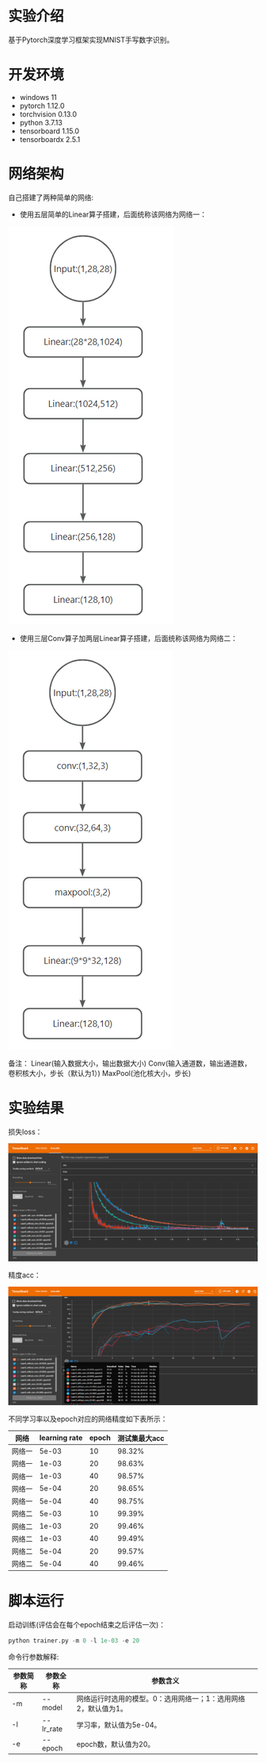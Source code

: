# 实验介绍
基于Pytorch深度学习框架实现MNIST手写数字识别。

# 开发环境
- windows 11
- pytorch 1.12.0
- torchvision 0.13.0 
- python 3.7.13
- tensorboard 1.15.0
- tensorboardx 2.5.1

# 网络架构
自己搭建了两种简单的网络:

- 使用五层简单的Linear算子搭建，后面统称该网络为网络一：

![网络一](images/网络一.png)

- 使用三层Conv算子加两层Linear算子搭建，后面统称该网络为网络二：
 
![网络二](images/网络二.png)

备注：
Linear(输入数据大小，输出数据大小)
Conv(输入通道数，输出通道数，卷积核大小，步长（默认为1）)
MaxPool(池化核大小，步长)
# 实验结果
损失loss：
<p align="center">
    <img src="images/loss.png">
</p>
精度acc：
<p align="center">
    <img src="images/acc.png">
</p>
不同学习率以及epoch对应的网络精度如下表所示：

| 网络 | learning rate | epoch | 测试集最大acc |
| --- | --- | --- | --- |
| 网络一 | 5e-03 | 10 | 98.32% |
| 网络一 | 1e-03 | 20 | 98.63% |
| 网络一 | 1e-03 | 40 | 98.57% |
| 网络一 | 5e-04 | 20 | 98.65% |
| 网络一 | 5e-04 | 40 | 98.75% |
| 网络二 | 5e-03 | 10 | 99.39% |
| 网络二 | 1e-03 | 20 | 99.46% |
| 网络二 | 1e-03 | 40 | 99.49% |
| 网络二 | 5e-04 | 20 | 99.57% |
| 网络二 | 5e-04 | 40 | 99.46% |

# 脚本运行
启动训练(评估会在每个epoch结束之后评估一次)：
```python
python trainer.py -m 0 -l 1e-03 -e 20
```
命令行参数解释:

| 参数简称 | 参数全称 | 参数含义                              |
| --- | --- |-----------------------------------|
| -m | --model | 网络运行时选用的模型。0：选用网络一；1：选用网络2，默认值为1。 |
| -l | --lr_rate | 学习率，默认值为5e-04。                    |
| -e | --epoch | epoch数，默认值为20。                    |
